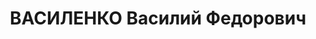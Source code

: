 ---
title: ВАСИЛЕНКО Василий Федорович
description: народився 1904 у с. Кукшин Ніженського пов. Чернігівської губ. Українець,
  із селян, освіта початкова, член ВКП(б) з 1926 р. Проживав у Харкові. Директор музичної
  майстерні, у минулому помічник секретаря Харківського обкому КП(б)У Мусульбаса.
  Заарештований _25.10.1937_ р. як член антирад. троцькістської терористичної організації
  (статті 54-6, 54-11 КК УРСР) і військовою колегією Верховного Суду СРСР _30.12.1937_
  р. (статті 54-8, 54-11 КК УРСР) засуджений до розстрілу з конфіскацією особистого
  майна. Розстріляний у Харкові, дата виконання вироку невідома. Реабілітований _05.04.1958_
  р.
---